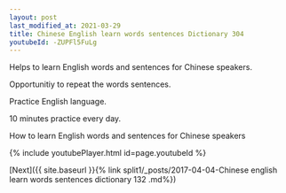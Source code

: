 ```yaml
---
layout: post
last_modified_at: 2021-03-29
title: Chinese English learn words sentences Dictionary 304 
youtubeId: -ZUPFl5FuLg
---
```

 
 
Helps to learn English words and sentences for Chinese speakers.

Opportunitiy to repeat the words sentences. 

Practice English language. 
 
10 minutes practice every day. 
 
How to learn English words and sentences for Chinese speakers 
 
{% include youtubePlayer.html id=page.youtubeId %}
 
 
[Next]({{ site.baseurl }}{% link  split1/_posts/2017-04-04-Chinese english learn words sentences dictionary 132 .md%})
 
